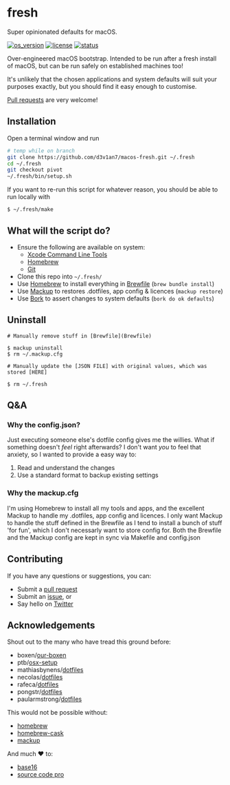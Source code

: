 # fresh

Super opinionated defaults for macOS.

[![os_version](https://img.shields.io/badge/macOS-10.13-blue.svg?maxAge=2592000)](https://www.apple.com/macos/high-sierra/)
[![license](https://img.shields.io/github/license/mashape/apistatus.svg?maxAge=2592000)](LICENSE.md)
[![status](https://img.shields.io/badge/status-WIP-red.svg?maxAge=2592000)](WIP.md)

Over-engineered macOS bootstrap. Intended to be run after a fresh install of macOS, but can be run safely on established machines too!

It's unlikely that the chosen applications and system defaults will suit your purposes exactly, but you should find it easy enough to customise.

[Pull requests](https://help.github.com/articles/creating-a-pull-request/) are very welcome!

## Installation

Open a terminal window and run
``` sh
# temp while on branch
git clone https://github.com/d3v1an7/macos-fresh.git ~/.fresh
cd ~/.fresh
git checkout pivot
~/.fresh/bin/setup.sh
```

If you want to re-run this script for whatever reason, you should be able to run locally with
```
$ ~/.fresh/make
```

## What will the script do?

- Ensure the following are available on system:
  - [Xcode Command Line Tools](https://developer.apple.com/xcode/downloads/)
  - [Homebrew](https://github.com/Homebrew/brew)
  - [Git](http://git-scm.com/downloads/)
- Clone this repo into `~/.fresh/`
- Use [Homebrew](https://github.com/Homebrew/brew) to install everything in [Brewfile](Brewfile) (`brew bundle install`)
- Use [Mackup](https://github.com/lra/mackup) to restores .dotfiles, app config & licences (`mackup restore`)
- Use [Bork](https://github.com/mattly/bork) to assert changes to system defaults (`bork do ok defaults`)

## Uninstall
```
# Manually remove stuff in [Brewfile](Brewfile)

$ mackup uninstall
$ rm ~/.mackup.cfg

# Manually update the [JSON FILE] with original values, which was stored [HERE]

$ rm ~/.fresh
```

## Q&A

### Why the config.json?

Just executing someone else's dotfile config gives me the willies. What if something doesn't _feel_ right afterwards? I don't want _you_ to feel that anxiety, so I wanted to provide a easy way to:
1. Read and understand the changes
2. Use a standard format to backup existing settings

### Why the mackup.cfg

I'm using Homebrew to install all my tools and apps, and the excellent Mackup to handle my .dotfiles, app config and licences. I only want Mackup to handle the stuff defined in the Brewfile as I tend to install a bunch of stuff 'for fun', which I don't necessarly want to store config for. Both the Brewfile and the Mackup config are kept in sync via Makefile and config.json

## Contributing

If you have any questions or suggestions, you can:
- Submit a [pull request](https://github.com/d3v1an7/fresh/pull/new/master)
- Submit an [issue](https://github.com/d3v1an7/fresh/issues/new), or
- Say hello on [Twitter](https://twitter.com/d3v1an7)

## Acknowledgements

Shout out to the many who have tread this ground before:
- boxen/[our-boxen](https://boxen.github.com/)
- ptb/[osx-setup](https://github.com/ptb/Mac-OS-X-Lion-Setup)
- mathiasbynens/[dotfiles](https://github.com/mathiasbynens/dotfiles)
- necolas/[dotfiles](https://github.com/necolas/dotfiles)
- rafeca/[dotfiles](https://github.com/rafeca/dotfiles)
- pongstr/[dotfiles](https://github.com/pongstr/dotfiles)
- paularmstrong/[dotfiles](https://github.com/paularmstrong/dotfiles)

This would not be possible without:
- [homebrew](https://github.com/Homebrew/brew)
- [homebrew-cask](https://github.com/caskroom/homebrew-cask)
- [mackup](https://github.com/lra/mackup)

And much :heart: to:
- [base16](https://github.com/chriskempson/base16)
- [source code pro](https://github.com/adobe-fonts/source-code-pro)
